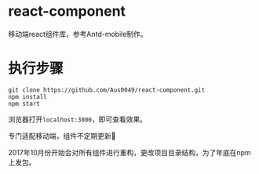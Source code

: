 # react-component

移动端react组件库，参考Antd-mobile制作。



# 执行步骤

```
git clone https://github.com/Aus0049/react-component.git
npm install
npm start
```

浏览器打开`localhost:3000`，即可查看效果。

专门适配移动端，组件不定期更新🍺

2017年10月份开始会对所有组件进行重构，更改项目目录结构，为了年底在npm上发包。

